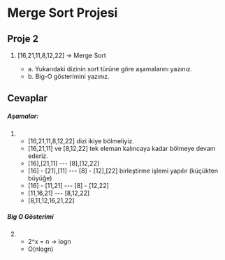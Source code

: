 # Merge Sort Projesi

## Proje 2

1. [16,21,11,8,12,22] &rarr; Merge Sort

    - a. Yukarıdaki dizinin sort türüne göre aşamalarını yazınız.
    - b. Big-O gösterimini yazınız.

## Cevaplar

##### Aşamalar:
1. 
    - [16,21,11,8,12,22] dizi ikiye bölmeliyiz.
    - [16,21,11] ve [8,12,22] tek eleman kalıncaya kadar bölmeye devam ederiz.
    - [16],[21,11] --- [8],[12,22]
    - [16] - [21],[11] --- [8] - [12],[22] birleştirme işlemi yapılır (küçükten büyüğe)
    - [16] - [11,21] --- [8] - [12,22]
    - [11,16,21] --- [8,12,22]
    - [8,11,12,16,21,22]

##### Big O Gösterimi

2. 
    - 2^x = n &rarr; logn 
    - O(nlogn)









